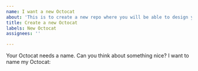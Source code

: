 ```yaml
---
name: I want a new Octocat
about: 'This is to create a new repo where you will be able to design your own :octocat:'
title: Create a new Octocat
labels: New Octocat
assignees: ''

---
```


Your Octocat needs a name. Can you think about something nice? 
I want to name my Octocat:
